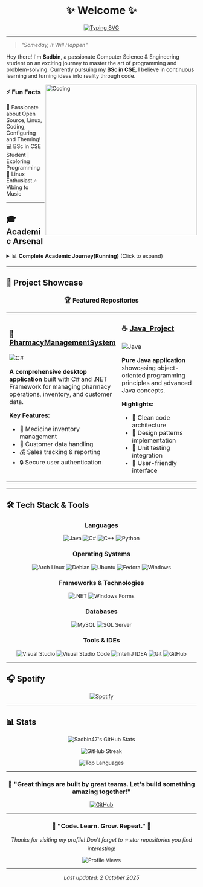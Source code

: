 <div align="center">

#  ✨ Welcome ✨

[![Typing SVG](https://readme-typing-svg.herokuapp.com?font=Fira+Code&size=22&duration=3000&pause=1000&color=00D4FF&center=true&vCenter=true&width=600&lines=BSc+in+Computer+Science+%26+Engineering;Problem+Solver+%7C+Code+Enthusiast)](https://git.io/typing-svg)

</div>

---

> *"Someday, It Will Happen"* 

Hey there! I'm **Sadbin**, a passionate Computer Science & Engineering student on an exciting journey to master the art of programming and problem-solving. Currently pursuing my **BSc in CSE**, I believe in continuous learning and turning ideas into reality through code.

<img align="right" alt="Coding" width="400" src="https://cdn.dribbble.com/users/1162077/screenshots/3848914/programmer.gif">

### ⚡ Fun Facts
🚀 Passionate about Open Source, Linux, Coding, Configuring and Theming!
💻 BSc in CSE Student | Exploring Programming
🎨 Linux Enthusiast
🎶 Vibing to Music

---

## 🎓 Academic Arsenal

<details>
<summary>📊 <b>Complete Academic Journey(Running)</b> (Click to expand)</summary>

### 🧮 **Mathematics (MAT)**
```
✅ MAT1102 – Differential Calculus & Co-ordinate Geometry 
✅ MAT1205 – Integral Calculus & Ordinary Differential Equations
✅ MAT2101 – Complex Variable, Laplace & Z-Transformation
✅ MAT2202 – Matrices, Vectors, Fourier Analysis
✅ MAT3101 – Numerical Methods for Science and Engineering
✅ MAT3103 – Computational Statistics and Probability
```

### ⚡ **Physics (PHY)**
```
✅ PHY1101 – Physics 1
✅ PHY1102 – Physics 1 Lab
✅ PHY1203 – Physics 2
✅ PHY1204 – Physics 2 Lab
```

### 🗣️ **English (ENG)**
```
✅ ENG1101 – English Reading Skills & Public Speaking 
✅ ENG1202 – English Writing Skills & Communications
✅ ENG2103 – Business Communication
```

### 💻 **Computer Science (CSC)**
```
✅ CSC1101 – Introduction to Computer Studies
✅ CSC1102 – Introduction to Programming
✅ CSC1103 – Introduction to Programming Lab
✅ CSC1204 – Discrete Mathematics
✅ CSC1205 – Object Oriented Programming 1 (Lab)
✅ CSC2106 – Data Structure
✅ CSC2107 – Data Structure Lab
✅ CSC2108 – Introduction to Database (Lab)
✅ CSC2209 – Object Oriented Analysis and Design
✅ CSC2210 – Object Oriented Programming 2 (Lab)
```

### ⚙️ **Computer Engineering (COE)**
```
✅ COE2101 – Introduction to Electrical Circuits
✅ COE2102 – Introduction to Electrical Circuits Lab
```

### ⚡ **Electrical & Electronics Engineering (EEE)**
```
✅ EEE2103 – Electronic Devices
✅ EEE2104 – Electronic Devices Lab
✅ EEE3101 – Digital Logic and Circuits
✅ EEE3102 – Digital Logic and Circuits Lab
```

### 🌐 **Other Disciplines**
```
✅ CHEM1101 – Chemistry
✅ BBA1102 – Principles of Accounting
✅ BAS2101 – Bangladesh Studies
✅ ECO3150 – Principles of Economics
```
</details>

---

## 🚀 Project Showcase

<div align="center">

### 🏆 **Featured Repositories**

</div>

<table>
<tr>
<td width="50%">

### 🏥 [PharmacyManagementSystem](https://github.com/Sadbin47/PharmacyManagementSystem)
![C#](https://img.shields.io/badge/C%23-239120?style=flat&logo=c-sharp&logoColor=white)

**A comprehensive desktop application** built with C# and .NET Framework for managing pharmacy operations, inventory, and customer data.

**Key Features:**
- 💊 Medicine inventory management
- 👥 Customer data handling
- 💰 Sales tracking & reporting
- 🔒 Secure user authentication

</td>
<td width="50%">

### ☕ [Java_Project](https://github.com/Sadbin47/Java_Project)
![Java](https://img.shields.io/badge/Java-ED8B00?style=flat&logo=java&logoColor=white)

**Pure Java application** showcasing object-oriented programming principles and advanced Java concepts.

**Highlights:**
- 🎯 Clean code architecture
- 🔄 Design patterns implementation
- 🧪 Unit testing integration
- 📱 User-friendly interface

</td>
</tr>
</table>

---

## 🛠️ Tech Stack & Tools

<div align="center">

### **Languages**
![Java](https://img.shields.io/badge/Java-ED8B00?style=for-the-badge&logo=java&logoColor=white)
![C#](https://img.shields.io/badge/C%23-239120?style=for-the-badge&logo=c-sharp&logoColor=white)
![C++](https://img.shields.io/badge/C%2B%2B-00599C?style=for-the-badge&logo=c%2B%2B&logoColor=white)
![Python](https://img.shields.io/badge/Python-3776AB?style=for-the-badge&logo=python&logoColor=white)

### **Operating Systems**
![Arch Linux](https://img.shields.io/badge/Arch%20Linux-1793D1?style=for-the-badge&logo=arch-linux&logoColor=white)
![Debian](https://img.shields.io/badge/Debian-A81D33?style=for-the-badge&logo=debian&logoColor=white)
![Ubuntu](https://img.shields.io/badge/Ubuntu-E95420?style=for-the-badge&logo=ubuntu&logoColor=white)
![Fedora](https://img.shields.io/badge/Fedora-294172?style=for-the-badge&logo=fedora&logoColor=white)
![Windows](https://img.shields.io/badge/Windows-0078D6?style=for-the-badge&logo=windows&logoColor=white)

### **Frameworks & Technologies**
![.NET](https://img.shields.io/badge/.NET-5C2D91?style=for-the-badge&logo=.net&logoColor=white)
![Windows Forms](https://img.shields.io/badge/Windows%20Forms-0078D4?style=for-the-badge&logo=windows&logoColor=white)

### **Databases**
![MySQL](https://img.shields.io/badge/MySQL-00000F?style=for-the-badge&logo=mysql&logoColor=white)
![SQL Server](https://img.shields.io/badge/Microsoft%20SQL%20Server-CC2927?style=for-the-badge&logo=microsoft%20sql%20server&logoColor=white)

### **Tools & IDEs**
![Visual Studio](https://img.shields.io/badge/Visual%20Studio-5C2D91?style=for-the-badge&logo=visual%20studio&logoColor=white)
![Visual Studio Code](https://img.shields.io/badge/Visual%20Studio%20Code-0078d7?style=for-the-badge&logo=visual-studio-code&logoColor=white)
![IntelliJ IDEA](https://img.shields.io/badge/IntelliJ%20IDEA-000000?style=for-the-badge&logo=intellij%20idea&logoColor=white)
![Git](https://img.shields.io/badge/Git-F05032?style=for-the-badge&logo=git&logoColor=white)
![GitHub](https://img.shields.io/badge/GitHub-100000?style=for-the-badge&logo=github&logoColor=white)

</div>

---

## 🎧 Spotify

<div align="center">

[![Spotify](https://novatorem.vercel.app/api/spotify)](https://open.spotify.com/user/3157ijsaj2acnmiudeztva6bf72e)

</div>

---

## 📊 Stats

<div align="center">
  
![Sadbin47's GitHub Stats](https://github-readme-stats.vercel.app/api?username=Sadbin47&show_icons=true&theme=radical&hide_border=true&bg_color=0D1117)

![GitHub Streak](https://github-readme-streak-stats.herokuapp.com/?user=Sadbin47&theme=radical&hide_border=true&background=0D1117)

![Top Languages](https://github-readme-stats.vercel.app/api/top-langs/?username=Sadbin47&layout=compact&theme=radical&hide_border=true&bg_color=0D1117)

</div>

---

<div align="center">

### 💬 **"Great things are built by great teams. Let's build something amazing together!"**

[![GitHub](https://img.shields.io/badge/GitHub-100000?style=for-the-badge&logo=github&logoColor=white)](https://github.com/Sadbin47)

</div>

---

<div align="center">

### 🌟 **"Code. Learn. Grow. Repeat."** 🌟

*Thanks for visiting my profile! Don't forget to ⭐ star repositories you find interesting!*

<img src="https://komarev.com/ghpvc/?username=Sadbin47&label=Profile%20views&color=0e75b6&style=flat" alt="Profile Views" />

</div>

---

<div align="center">

*Last updated: 2 October 2025*

</div>
